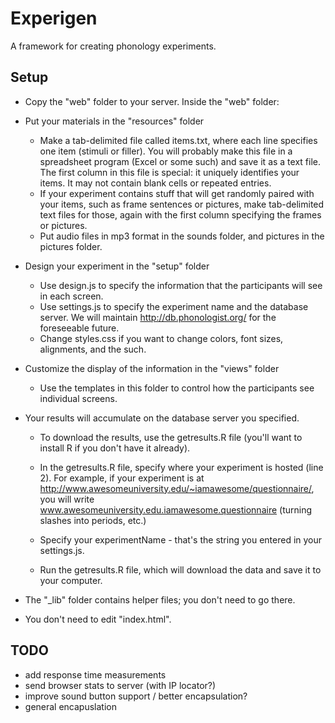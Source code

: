 # Experigen

A framework for creating phonology experiments.



## Setup

* Copy the "web" folder to your server. Inside the "web" folder:

* Put your materials in the "resources" folder
  - Make a tab-delimited file called items.txt, where each line specifies
    one item (stimuli or filler). You will probably make this file in a
    spreadsheet program (Excel or some such) and save it as a text file. The
    first column in this file is special:  it uniquely identifies your items.
    It may not contain blank cells or repeated entries.
  - If your experiment contains stuff that will get randomly paired with
    your items, such as frame sentences or pictures, make tab-delimited text
    files for those, again with the first column specifying the frames
    or pictures.
  - Put audio files in mp3 format in the sounds folder, and pictures in
    the pictures folder.

* Design your experiment in the "setup" folder

  - Use design.js to specify the information that the participants will see
    in each screen. 
  - Use settings.js to specify the experiment name and the database
    server. We will maintain http://db.phonologist.org/ for the foreseeable
    future. 
  - Change styles.css if you want to change colors, font sizes, alignments,
    and the such.

* Customize the display of the information in the "views" folder

  - Use the templates in this folder to control how the participants
    see individual screens.

* Your results will accumulate on the database server you specified. 

  - To download the results, use the getresults.R file (you'll want to install R if you don't have it already). 

  - In the getresults.R file, specify where your experiment is hosted (line 2). For example, if your experiment is at
    http://www.awesomeuniversity.edu/~iamawesome/questionnaire/,
    you will write www.awesomeuniversity.edu.iamawesome.questionnaire (turning slashes into periods, etc.) 

  - Specify your experimentName - that's the string you entered in your settings.js.
  
  - Run the getresults.R file, which will download the data and save it to your computer.


* The "_lib" folder contains helper files; you don't need to go there. 

* You don't need to edit "index.html".

## TODO

* add response time measurements 
* send browser stats to server (with IP locator?)
* improve sound button support / better encapsulation?
* general encapuslation
